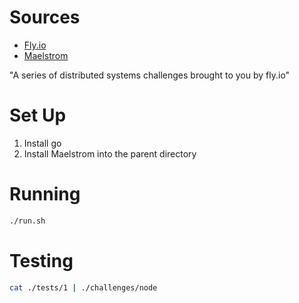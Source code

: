 # Sources
- [Fly.io](https://fly.io/dist-sys/)
- [Maelstrom](https://github.com/jepsen-io/maelstrom)

"A series of distributed systems challenges brought to you by fly.io"

# Set Up
1. Install go
2. Install Maelstrom into the parent directory

# Running
```bash
./run.sh
```

# Testing
```bash
cat ./tests/1 | ./challenges/node
```
